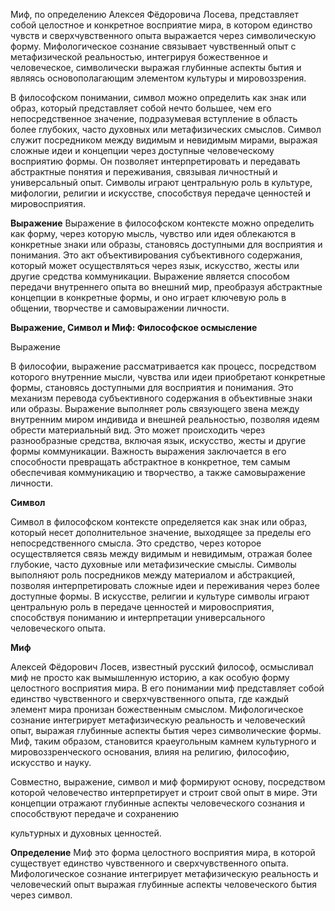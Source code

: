 Миф, по определению Алексея Фёдоровича Лосева, представляет собой целостное и конкретное восприятие мира, в котором единство чувств и сверхчувственного опыта выражается через символическую форму. Мифологическое сознание связывает чувственный опыт с метафизической реальностью, интегрируя божественное и человеческое, символически выражая глубинные аспекты бытия и являясь основополагающим элементом культуры и мировоззрения.

В философском понимании, символ можно определить как знак или образ, который представляет собой нечто большее, чем его непосредственное значение, подразумевая вступление в область более глубоких, часто духовных или метафизических смыслов. Символ служит посредником между видимым и невидимым мирами, выражая сложные идеи и концепции через доступные человеческому восприятию формы. Он позволяет интерпретировать и передавать абстрактные понятия и переживания, связывая личностный и универсальный опыт. Символы играют центральную роль в культуре, мифологии, религии и искусстве, способствуя передаче ценностей и мировосприятия.

**Выражение**
Выражение в философском контексте можно определить как форму, через которую мысль, чувство или идея облекаются в конкретные знаки или образы, становясь доступными для восприятия и понимания. Это акт объективирования субъективного содержания, который может осуществляться через язык, искусство, жесты или другие средства коммуникации. Выражение является способом передачи внутреннего опыта во внешний мир, преобразуя абстрактные концепции в конкретные формы, и оно играет ключевую роль в общении, творчестве и самовыражении личности.

**Выражение, Символ и Миф: Философское осмысление**

Выражение

В философии, выражение рассматривается как процесс, посредством которого внутренние мысли, чувства или идеи приобретают конкретные формы, становясь доступными для восприятия и понимания. Это механизм перевода субъективного содержания в объективные знаки или образы. Выражение выполняет роль связующего звена между внутренним миром индивида и внешней реальностью, позволяя идеям обрести материальный вид. Это может происходить через разнообразные средства, включая язык, искусство, жесты и другие формы коммуникации. Важность выражения заключается в его способности превращать абстрактное в конкретное, тем самым обеспечивая коммуникацию и творчество, а также самовыражение личности.

**Символ**

Символ в философском контексте определяется как знак или образ, который несет дополнительное значение, выходящее за пределы его непосредственного смысла. Это средство, через которое осуществляется связь между видимым и невидимым, отражая более глубокие, часто духовные или метафизические смыслы. Символы выполняют роль посредников между материалом и абстракцией, позволяя интерпретировать сложные идеи и переживания через более доступные формы. В искусстве, религии и культуре символы играют центральную роль в передаче ценностей и мировосприятия, способствуя пониманию и интерпретации универсального человеческого опыта.

**Миф**

Алексей Фёдорович Лосев, известный русский философ, осмысливал миф не просто как вымышленную историю, а как особую форму целостного восприятия мира. В его понимании миф представляет собой единство чувственного и сверхчувственного опыта, где каждый элемент мира пронизан божественным смыслом. Мифологическое сознание интегрирует метафизическую реальность и человеческий опыт, выражая глубинные аспекты бытия через символические формы. Миф, таким образом, становится краеугольным камнем культурного и мировоззренческого основания, влияя на религию, философию, искусство и науку.

Совместно, выражение, символ и миф формируют основу, посредством которой человечество интерпретирует и строит свой опыт в мире. Эти концепции отражают глубинные аспекты человеческого сознания и способствуют передаче и сохранению


культурных и духовных ценностей.

**Определение**
Миф это форма целостного восприятия мира, в которой существует единство чувственного и сверхчувственного опыта. Мифологическое сознание интегрирует метафизическую реальность и человеческий опыт выражая глубинные аспекты человеческого бытия через символ.
